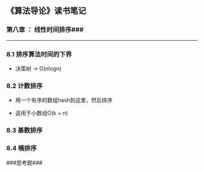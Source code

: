 ## 《算法导论》读书笔记 ##

### 第八章 ： 线性时间排序###

----------

### **8.1 排序算法时间的下界**

* 决策树 -> O(nlogn)

### **8.2 计数排序**

* 用一个有序的数组hash到这里，然后排序

* 适用于小数组O(k + n)

### **8.3 基数排序**

### **8.4 桶排序**

###思考题###
